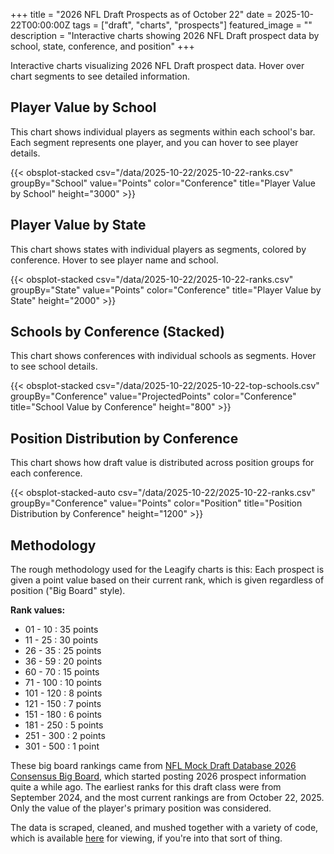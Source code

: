 +++
title = "2026 NFL Draft Prospects as of October 22"
date = 2025-10-22T00:00:00Z
tags = ["draft", "charts", "prospects"]
featured_image = ""
description = "Interactive charts showing 2026 NFL Draft prospect data by school, state, conference, and position"
+++

Interactive charts visualizing 2026 NFL Draft prospect data. Hover over chart segments to see detailed information.

<!--more-->

## Player Value by School

This chart shows individual players as segments within each school's bar. Each segment represents one player, and you can hover to see player details.

{{< obsplot-stacked csv="/data/2025-10-22/2025-10-22-ranks.csv" groupBy="School" value="Points" color="Conference" title="Player Value by School" height="3000" >}}

## Player Value by State

This chart shows states with individual players as segments, colored by conference. Hover to see player name and school.

{{< obsplot-stacked csv="/data/2025-10-22/2025-10-22-ranks.csv" groupBy="State" value="Points" color="Conference" title="Player Value by State" height="2000" >}}

## Schools by Conference (Stacked)

This chart shows conferences with individual schools as segments. Hover to see school details.

{{< obsplot-stacked csv="/data/2025-10-22/2025-10-22-top-schools.csv" groupBy="Conference" value="ProjectedPoints" color="Conference" title="School Value by Conference" height="800" >}}

## Position Distribution by Conference

This chart shows how draft value is distributed across position groups for each conference.

{{< obsplot-stacked-auto csv="/data/2025-10-22/2025-10-22-ranks.csv" groupBy="Conference" value="Points" color="Position" title="Position Distribution by Conference" height="1200" >}}

## Methodology

The rough methodology used for the Leagify charts is this: Each prospect is given a point value based on their current rank, which is given regardless of position ("Big Board" style).

**Rank values:**

* 01 - 10   : 35 points
* 11 - 25   : 30 points
* 26 - 35   : 25 points
* 36 - 59   : 20 points
* 60 - 70   : 15 points
* 71 - 100  : 10 points
* 101 - 120 : 8 points
* 121 - 150 : 7 points
* 151 - 180 : 6 points
* 181 - 250 : 5 points
* 251 - 300 : 2 points
* 301 - 500 : 1 point

These big board rankings came from [NFL Mock Draft Database 2026 Consensus Big Board](https://www.nflmockdraftdatabase.com/big-boards/2026/consensus-big-board-2026), which started posting 2026 prospect information quite a while ago. The earliest ranks for this draft class were from September 2024, and the most current rankings are from October 22, 2025. Only the value of the player's primary position was considered.

The data is scraped, cleaned, and mushed together with a variety of code, which is available [here](https://github.com/Leagify/prospect-scraper-mddb-2022) for viewing, if you're into that sort of thing.
